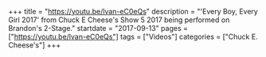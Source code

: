 +++
title = "https://youtu.be/lvan-eC0eQs"
description = "'Every Boy, Every Girl 2017' from Chuck E Cheese's Show 5 2017 being performed on Brandon's 2-Stage."
startdate = "2017-09-13"
pages = ["https://youtu.be/lvan-eC0eQs"]
tags = ["Videos"]
categories = ["Chuck E. Cheese's"]
+++
